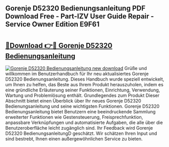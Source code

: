 ## Gorenje D52320 Bedienungsanleitung PDF Download Free - Part-IZV User Guide Repair - Service Owner Edition E9F61

# <h2><a href="http://df3wy4g.blite.top/?on=Gorenje+D52320+Bedienungsanleitung">🔗Download 👉🔴 Gorenje D52320 Bedienungsanleitung</a></h2>

[![Gorenje D52320 Bedienungsanleitung new download](https://i.imgur.com/lujVjoI.png)](http://df3wy4g.blite.top/?on=Gorenje+D52320+Bedienungsanleitung)
Grüße und willkommen im Benutzerhandbuch für Ihr neu aktualisiertes Gorenje D52320 Bedienungsanleitung. Dieses Handbuch wurde speziell entwickelt, um Ihnen zu helfen, das Beste aus Ihrem Produkt herauszuholen, indem es eine gründliche Erläuterung seiner Funktionen, Einrichtung, Verwendung, Wartung und Problemlösung enthält. Grundlegendes zum Produkt Dieser Abschnitt bietet einen Überblick über Ihr neues Gorenje D52320 Bedienungsanleitung und seine wichtigsten Funktionen. Gorenje D52320 Bedienungsanleitung bietet Benutzern eine beeindruckende Sammlung erweiterter Funktionen wie Gestensteuerung, Freisprechfunktion, anpassbare Verknüpfungen und automatisierte Aufgaben, die alle über die Benutzeroberfläche leicht zugänglich sind. Ihr Feedback wird Gorenje D52320 BedienungsanleitungD geschätzt. Wir schätzen Ihren Input und sind bestrebt, Ihnen einen außergewöhnlichen Service zu bieten.
